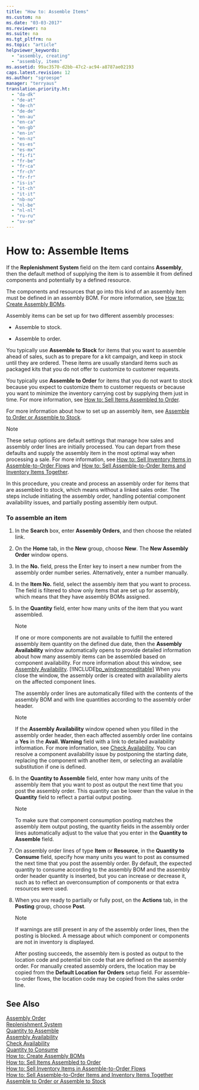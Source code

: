 ```yaml
---
title: "How to: Assemble Items"
ms.custom: na
ms.date: "03-03-2017"
ms.reviewer: na
ms.suite: na
ms.tgt_pltfrm: na
ms.topic: "article"
helpviewer_keywords: 
  - "assembly, creating"
  - "assembly, items"
ms.assetid: 99ac3570-d2bb-47c2-ac94-a8787ae02193
caps.latest.revision: 12
ms.author: "sgroespe"
manager: "terryaus"
translation.priority.ht: 
  - "da-dk"
  - "de-at"
  - "de-ch"
  - "de-de"
  - "en-au"
  - "en-ca"
  - "en-gb"
  - "en-in"
  - "en-nz"
  - "es-es"
  - "es-mx"
  - "fi-fi"
  - "fr-be"
  - "fr-ca"
  - "fr-ch"
  - "fr-fr"
  - "is-is"
  - "it-ch"
  - "it-it"
  - "nb-no"
  - "nl-be"
  - "nl-nl"
  - "ru-ru"
  - "sv-se"
---
```

# How to: Assemble Items
If the **Replenishment System** field on the item card contains **Assembly**, then the default method of supplying the item is to assemble it from defined components and potentially by a defined resource.  
  
 The components and resources that go into this kind of an assembly item must be defined in an assembly BOM. For more information, see [How to: Create Assembly BOMs](../DesignAndEngineering/how-to-create-assembly-boms.md).  
  
 Assembly items can be set up for two different assembly processes:  
  
-   Assemble to stock.  
  
-   Assemble to order.  
  
 You typically use **Assemble to Stock** for items that you want to assemble ahead of sales, such as to prepare for a kit campaign, and keep in stock until they are ordered. These items are usually standard items such as packaged kits that you do not offer to customize to customer requests.  
  
 You typically use **Assemble to Order** for items that you do not want to stock because you expect to customize them to customer requests or because you want to minimize the inventory carrying cost by supplying them just in time. For more information, see [How to: Sell Items Assembled to Order](../Sales/how-to-sell-items-assembled-to-order.md).  
  
 For more information about how to set up an assembly item, see [Assemble to Order or Assemble to Stock](../DesignAndEngineering/assemble-to-order-or-assemble-to-stock.md).  
  
> [!NOTE]  
>  These setup options are default settings that manage how sales and assembly order lines are initially processed. You can depart from these defaults and supply the assembly item in the most optimal way when processing a sale. For more information, see [How to: Sell Inventory Items in Assemble\-to\-Order Flows](../Sales/how-to-sell-inventory-items-in-assemble-to-order-flows.md) and [How to: Sell Assemble\-to\-Order Items and Inventory Items Together](../Sales/how-to-sell-assemble-to-order-items-and-inventory-items-together.md).  
  
 In this procedure, you create and process an assembly order for items that are assembled to stock, which means without a linked sales order. The steps include initiating the assembly order, handling potential component availability issues, and partially posting assembly item output.  
  
### To assemble an item  
  
1.  In the **Search** box, enter **Assembly Orders**, and then choose the related link.  
  
2.  On the **Home** tab, in the **New** group, choose **New**. The **New Assembly Order** window opens.  
  
3.  In the **No.** field, press the Enter key to insert a new number from the assembly order number series. Alternatively, enter a number manually.  
  
4.  In the **Item No.** field, select the assembly item that you want to process. The field is filtered to show only items that are set up for assembly, which means that they have assembly BOMs assigned.  
  
5.  In the **Quantity** field, enter how many units of the item that you want assembled.  
  
    > [!NOTE]  
    >  If one or more components are not available to fulfill the entered assembly item quantity on the defined due date, then the **Assembly Availability** window automatically opens to provide detailed information about how many assembly items can be assembled based on component availability. For more information about this window, see [Assembly Availability](../Topic/\($%20N_908%20Assembly%20Availability%20$\).md). [!INCLUDE[bp_windownoneditable](../LocalFunctionalityForMicrosoftDynamicsNav2016/includes/bp_windownoneditable_md.md)] When you close the window, the assembly order is created with availability alerts on the affected component lines.  
  
     The assembly order lines are automatically filled with the contents of the assembly BOM and with line quantities according to the assembly order header.  
  
    > [!NOTE]  
    >  If the **Assembly Availability** window opened when you filled in the assembly order header, then each affected assembly order line contains a **Yes** in the **Avail. Warning** field with a link to detailed availability information. For more information, see [Check Availability](../Topic/\($%20N_342%20Check%20Availability%20$\).md). You can resolve a component availability issue by postponing the starting date, replacing the component with another item, or selecting an available substitution if one is defined.  
  
6.  In the **Quantity to Assemble** field, enter how many units of the assembly item that you want to post as output the next time that you post the assembly order. This quantity can be lower than the value in the **Quantity** field to reflect a partial output posting.  
  
    > [!NOTE]  
    >  To make sure that component consumption posting matches the assembly item output posting, the quantity fields in the assembly order lines automatically adjust to the value that you enter in the **Quantity to Assemble** field.  
  
7.  On assembly order lines of type **Item** or **Resource**, in the **Quantity to Consume** field, specify how many units you want to post as consumed the next time that you post the assembly order. By default, the expected quantity to consume according to the assembly BOM and the assembly order header quantity is inserted, but you can increase or decrease it, such as to reflect an overconsumption of components or that extra resources were used.  
  
8.  When you are ready to partially or fully post, on the **Actions** tab, in the **Posting** group, choose **Post**.  
  
    > [!NOTE]  
    >  If warnings are still present in any of the assembly order lines, then the posting is blocked. A message about which component or components are not in inventory is displayed.  
  
     After posting succeeds, the assembly item is posted as output to the location code and potential bin code that are defined on the assembly order. For manually created assembly orders, the location may be copied from the **Default Location for Orders** setup field. For assemble\-to\-order flows, the location code may be copied from the sales order line.  
  
## See Also  
 [Assembly Order](../WarehouseActivities/-$-n_900-assembly-order-$-.md)   
 [Replenishment System](../Topic/\($%20T_27_5419%20Replenishment%20System%20$\).md)   
 [Quantity to Assemble](../Topic/\($%20T_900_46%20Quantity%20to%20Assemble%20$\).md)   
 [Assembly Availability](../Topic/\($%20N_908%20Assembly%20Availability%20$\).md)   
 [Check Availability](../Topic/\($%20N_342%20Check%20Availability%20$\).md)   
 [Quantity to Consume](../Topic/\($%20T_901_46%20Quantity%20to%20Consume%20$\).md)   
 [How to: Create Assembly BOMs](../DesignAndEngineering/how-to-create-assembly-boms.md)   
 [How to: Sell Items Assembled to Order](../Sales/how-to-sell-items-assembled-to-order.md)   
 [How to: Sell Inventory Items in Assemble\-to\-Order Flows](../Sales/how-to-sell-inventory-items-in-assemble-to-order-flows.md)   
 [How to: Sell Assemble\-to\-Order Items and Inventory Items Together](../Sales/how-to-sell-assemble-to-order-items-and-inventory-items-together.md)   
 [Assemble to Order or Assemble to Stock](../DesignAndEngineering/assemble-to-order-or-assemble-to-stock.md)